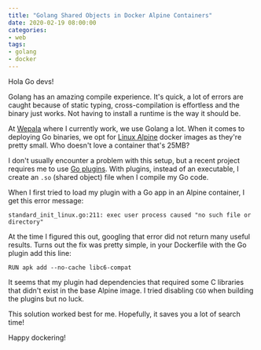 ```yaml
---
title: "Golang Shared Objects in Docker Alpine Containers"
date: 2020-02-19 08:00:00
categories:
- web
tags:
- golang
- docker
---
```


Hola Go devs!

Golang has an amazing compile experience. It's quick, a lot of errors are caught because of static typing, cross-compilation is effortless and the binary just works. Not having to install a runtime is the way it should be.

At [Wepala](https://wepala.com) where I currently work, we use Golang a lot. When it comes to deploying Go binaries, we opt for [Linux Alpine](https://alpinelinux.org) docker images as they're pretty small. Who doesn't love a container that's 25MB?

I don't usually encounter a problem with this setup, but a recent project requires me to use [Go plugins](https://golang.org/pkg/plugin/). With plugins, instead of an executable, I create an `.so` (shared object) file when I compile my Go code.

When I first tried to load my plugin with a Go app in an Alpine container, I get this error message:

```plaintext
standard_init_linux.go:211: exec user process caused "no such file or directory"
```

At the time I figured this out, googling that error did not return many useful results. Turns out the fix was pretty simple, in your Dockerfile with the Go plugin add this line:

```console
RUN apk add --no-cache libc6-compat
```

It seems that my plugin had dependencies that required some C libraries that didn't exist in the base Alpine image. I tried disabling `CGO` when building the plugins but no luck.

This solution worked best for me. Hopefully, it saves you a lot of search time!

Happy dockering!
